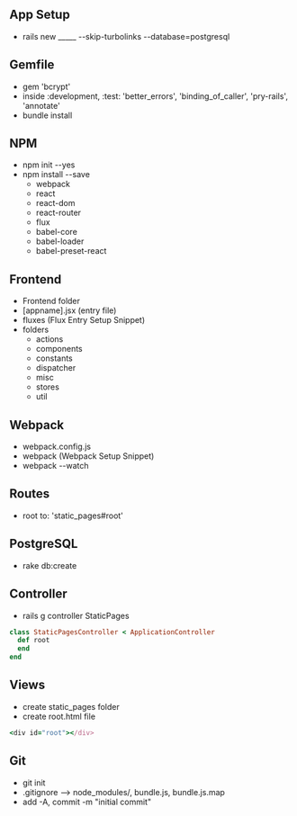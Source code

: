 ## App Setup
* rails new _____ --skip-turbolinks --database=postgresql

## Gemfile
* gem 'bcrypt'
* inside :development, :test: 'better_errors', 'binding_of_caller', 'pry-rails', 'annotate'
* bundle install

## NPM
* npm init --yes
* npm install --save
  * webpack
  * react
  * react-dom
  * react-router
  * flux
  * babel-core
  * babel-loader
  * babel-preset-react


## Frontend

* Frontend folder
* [appname].jsx (entry file)
* fluxes (Flux Entry Setup Snippet)
* folders
  * actions
  * components
  * constants
  * dispatcher
  * misc
  * stores
  * util


## Webpack
* webpack.config.js
* webpack (Webpack Setup Snippet)
* webpack --watch

## Routes
* root to: 'static_pages#root'

## PostgreSQL
* rake db:create

## Controller

* rails g controller StaticPages

```ruby
class StaticPagesController < ApplicationController
  def root
  end
end
```

## Views

* create static_pages folder
* create root.html file
 ```ruby
<div id="root"></div>
```

## Git
* git init
* .gitignore --> node_modules/, bundle.js, bundle.js.map
* add -A, commit -m "initial commit"
